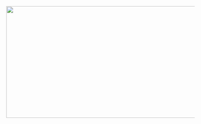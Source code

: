 <a href="https://github.com/devxb/gitanimals">
<img
  src="https://render.gitanimals.org/farms/hoyeongrande"
  width="600"
  height="300"
/>